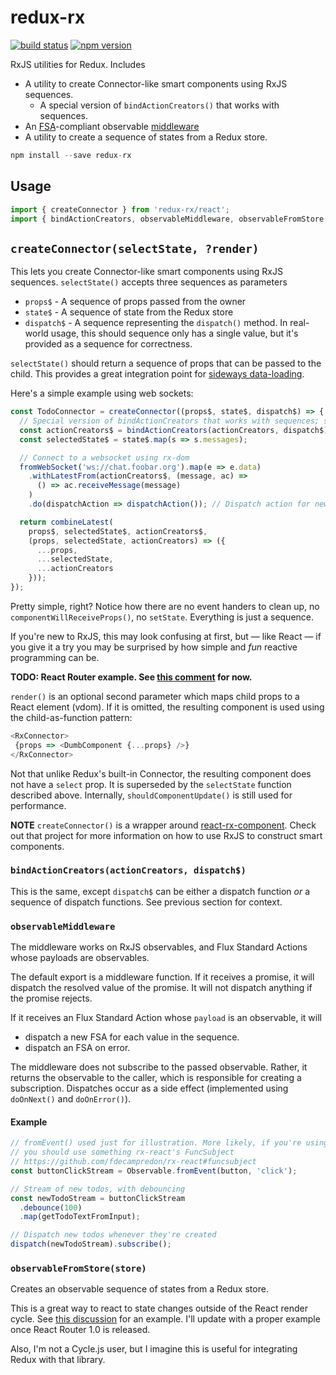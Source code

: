redux-rx
========

[![build status](https://img.shields.io/travis/acdlite/redux-rx/master.svg?style=flat-square)](https://travis-ci.org/acdlite/redux-rx)
[![npm version](https://img.shields.io/npm/v/redux-rx.svg?style=flat-square)](https://www.npmjs.com/package/redux-rx)

RxJS utilities for Redux. Includes

- A utility to create Connector-like smart components using RxJS sequences.
  - A special version of `bindActionCreators()` that works with sequences.
- An [FSA](https://github.com/acdlite/flux-standard-action)-compliant observable [middleware](https://github.com/gaearon/redux/blob/master/docs/middleware.md)
- A utility to create a sequence of states from a Redux store.

```js
npm install --save redux-rx
```

## Usage

```js
import { createConnector } from 'redux-rx/react';
import { bindActionCreators, observableMiddleware, observableFromStore } from 'redux-rx';
```

## `createConnector(selectState, ?render)`

This lets you create Connector-like smart components using RxJS sequences. `selectState()` accepts three sequences as parameters

- `props$` - A sequence of props passed from the owner
- `state$` - A sequence of state from the Redux store
- `dispatch$` - A sequence representing the `dispatch()` method. In real-world usage, this should sequence only has a single value, but it's provided as a sequence for correctness.

`selectState()` should return a sequence of props that can be passed to the child. This provides a great integration point for [sideways data-loading](https://github.com/facebook/react/issues/3398).

Here's a simple example using web sockets:

```js
const TodoConnector = createConnector((props$, state$, dispatch$) => {
  // Special version of bindActionCreators that works with sequences; see below
  const actionCreators$ = bindActionCreators(actionCreators, dispatch$);
  const selectedState$ = state$.map(s => s.messages);

  // Connect to a websocket using rx-dom
  fromWebSocket('ws://chat.foobar.org').map(e => e.data)
    .withLatestFrom(actionCreators$, (message, ac) =>
      () => ac.receiveMessage(message)
    )
    .do(dispatchAction => dispatchAction()); // Dispatch action for new messages

  return combineLatest(
    props$, selectedState$, actionCreators$,
    (props, selectedState, actionCreators) => ({
      ...props,
      ...selectedState,
      ...actionCreators
    }));
});
```

Pretty simple, right? Notice how there are no event handers to clean up, no `componentWillReceiveProps()`, no `setState`. Everything is just a sequence.

If you're new to RxJS, this may look confusing at first, but — like React — if you give it a try you may be surprised by how simple and *fun* reactive programming can be.

**TODO: React Router example. See [this comment](https://github.com/gaearon/redux/issues/227#issuecomment-119237073) for now.**

`render()` is an optional second parameter which maps child props to a React element (vdom). If it is omitted, the resulting component is used using the child-as-function pattern:

```js
<RxConnector>
 {props => <DumbComponent {...props} />}
</RxConnector>
```

Not that unlike Redux's built-in Connector, the resulting component does not have a `select` prop. It is superseded by the `selectState` function described above. Internally, `shouldComponentUpdate()` is still used for performance.

**NOTE** `createConnector()` is a wrapper around [react-rx-component](https://github.com/acdlite/react-rx-component). Check out that project for more information on how to use RxJS to construct smart components.

### `bindActionCreators(actionCreators, dispatch$)`

This is the same, except `dispatch$` can be either a dispatch function *or* a sequence of dispatch functions. See previous section for context.

### `observableMiddleware`

The middleware works on RxJS observables, and Flux Standard Actions whose payloads are observables.

The default export is a middleware function. If it receives a promise, it will dispatch the resolved value of the promise. It will not dispatch anything if the promise rejects.

If it receives an Flux Standard Action whose `payload` is an observable, it will

- dispatch a new FSA for each value in the sequence.
- dispatch an FSA on error.

The middleware does not subscribe to the passed observable. Rather, it returns the observable to the caller, which is responsible for creating a subscription. Dispatches occur as a side effect (implemented using `doOnNext()` and `doOnError()`).

#### Example

```js
// fromEvent() used just for illustration. More likely, if you're using React,
// you should use something rx-react's FuncSubject
// https://github.com/fdecampredon/rx-react#funcsubject
const buttonClickStream = Observable.fromEvent(button, 'click');

// Stream of new todos, with debouncing
const newTodoStream = buttonClickStream
  .debounce(100)
  .map(getTodoTextFromInput);

// Dispatch new todos whenever they're created
dispatch(newTodoStream).subscribe();
```

### `observableFromStore(store)`

Creates an observable sequence of states from a Redux store.

This is a great way to react to state changes outside of the React render cycle. See [this discussion](https://github.com/gaearon/redux/issues/177#issuecomment-115389776) for an example. I'll update with a proper example once React Router 1.0 is released.

Also, I'm not a Cycle.js user, but I imagine this is useful for integrating Redux with that library.
